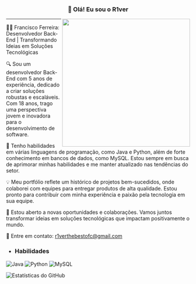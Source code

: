 <h3 align="center">👋 Olá! Eu sou o R1ver</h3>
<img src="https://user-images.githubusercontent.com/59892753/122819440-d97f2e80-d2b0-11eb-87dd-0d6737de5452.png" width="350px" align="right">
<p align="center">
</p>

---
👨‍💼 Francisco Ferreira: Desenvolvedor Back-End | Transformando Ideias em Soluções Tecnológicas

🔍 Sou um desenvolvedor Back-End com 5 anos de experiência, dedicado a criar soluções robustas e escaláveis. Com 18 anos, trago uma perspectiva jovem e inovadora para o desenvolvimento de software.

🚀 Tenho habilidades em várias linguagens de programação, como Java e Python, além de forte conhecimento em bancos de dados, como MySQL. Estou sempre em busca de aprimorar minhas habilidades e me manter atualizado nas tendências do setor.

💡 Meu portfólio reflete um histórico de projetos bem-sucedidos, onde colaborei com equipes para entregar produtos de alta qualidade. Estou pronto para contribuir com minha experiência e paixão pela tecnologia em sua equipe.

🌱 Estou aberto a novas oportunidades e colaborações. Vamos juntos transformar ideias em soluções tecnológicas que impactam positivamente o mundo.

📧 Entre em contato: r1verthebestofc@gmail.com

- <h3> Habilidades </h3>
![Java](https://img.shields.io/badge/Java-007396?style=for-the-badge&logo=java&logoColor=white)
![Python](https://img.shields.io/badge/Python-3776AB?style=for-the-badge&logo=python&logoColor=white)
![MySQL](https://img.shields.io/badge/MySQL-4479A1?style=for-the-badge&logo=mysql&logoColor=white)

![Estatísticas do GitHub](https://github-readme-stats.vercel.app/api?username=r1verthebest&count_private=true&show_icons=true&theme=dracula)
<!--
**r1verthebest/r1verthebest** é um repositório ✨ _especial_ ✨ porque seu `README.md` (este arquivo) aparece no seu perfil do GitHub.

Aqui estão algumas ideias para você começar:

- 🔭 Atualmente estou trabalhando em ...
- 🌱 Estou aprendendo ...
- 👯 Estou buscando colaborar em ...
- 🤔 Estou procurando ajuda com ...
- 💬 Pergunte-me sobre ...
- 📫 Como entrar em contato: ...
- 😄 Pronomes: ...
- ⚡ Curiosidade: ...
-->

